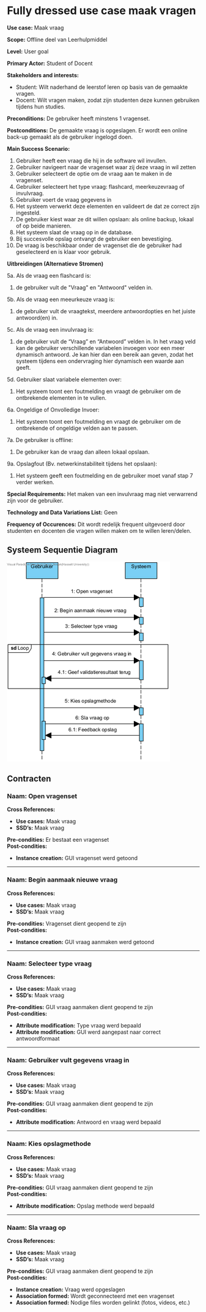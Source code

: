 # Fully dressed use case maak vragen
**Use case:** Maak vraag

**Scope:** Offline deel van Leerhulpmiddel

**Level:** User goal

**Primary Actor:** Student of Docent

**Stakeholders and interests:**
* Student: Wilt naderhand de leerstof leren op basis van de gemaakte vragen.
* Docent: Wilt vragen maken, zodat zijn studenten deze kunnen gebruiken tijdens hun studies.

**Preconditions:** De gebruiker heeft minstens 1 vragenset.

**Postconditions:** De gemaakte vraag is opgeslagen. Er wordt een online back-up gemaakt als de gebruiker ingelogd doen.

**Main Success Scenario:**

1. Gebruiker heeft een vraag die hij in de software wil invullen.
2. Gebruiker navigeert naar de vragenset waar zij deze vraag in wil zetten
3. Gebruiker selecteert de optie om de vraag aan te maken in de vragenset.
4. Gebruiker selecteert het type vraag: flashcard, meerkeuzevraag of invulvraag.
5. Gebruiker voert de vraag gegevens in
6. Het systeem verwerkt deze elementen en valideert de dat ze correct zijn ingesteld.
7. De gebruiker kiest waar ze dit willen opslaan: als online backup, lokaal of op beide manieren.
8. Het systeem slaat de vraag op in de database.
9. Bij succesvolle opslag ontvangt de gebruiker een bevestiging.
10. De vraag is beschikbaar onder de vragenset die de gebruiker had geselecteerd en is klaar voor gebruik.

**Uitbreidingen (Alternatieve Stromen)**

5a. Als de vraag een flashcard is: 
1. de gebruiker vult de "Vraag" en "Antwoord" velden in.

5b. Als de vraag een meeurkeuze vraag is: 
1. de gebruiker vult de vraagtekst, meerdere antwoordopties en het juiste antwoord(en) in.

5c. Als de vraag een invulvraag is: 
1. de gebruiker vult de “Vraag” en “Antwoord” velden in. In het vraag veld kan de gebruiker verschillende variabelen invoegen voor een meer dynamisch antwoord. Je kan hier dan een bereik aan geven, zodat het systeem tijdens een ondervraging hier dynamisch een waarde aan geeft.

5d. Gebruiker slaat variabele elementen over:
1. Het systeem toont een foutmelding en vraagt de gebruiker om de ontbrekende elementen in te vullen.

6a. Ongeldige of Onvolledige Invoer:
1. Het systeem toont een foutmelding en vraagt de gebruiker om de ontbrekende of ongeldige velden aan te passen.

7a. De gebruiker is offline:
1. De gebruiker kan de vraag dan alleen lokaal opslaan.

9a. Opslagfout (Bv. netwerkinstabiliteit tijdens het opslaan):
1. Het systeem geeft een foutmelding en de gebruiker moet vanaf stap 7 verder werken.

**Special Requirements:** Het maken van een invulvraag mag niet verwarrend zijn voor de gebruiker.

**Technology and Data Variations List:** Geen

**Frequency of Occurences:** Dit wordt redelijk frequent uitgevoerd door studenten en docenten die vragen willen maken om te willen leren/delen.

## Systeem Sequentie Diagram
![Systeem Sequentie Diagram](./Images/SSD_MaakVraag.png)

## Contracten
### **Naam:** Open vragenset<br/>
**Cross References:** 
* **Use cases:** Maak vraag<br/>
* **SSD’s:** Maak vraag
  
**Pre-condities:** Er bestaat een vragenset<br/>
**Post-condities:** 
* **Instance creation:** GUI vragenset werd getoond<br/>

---

### **Naam:** Begin aanmaak nieuwe vraag<br/>
**Cross References:** 
* **Use cases:** Maak vraag<br/>
* **SSD’s:** Maak vraag
  
**Pre-condities:** Vragenset dient geopend te zijn<br/>
**Post-condities:** 
* **Instance creation:** GUI vraag aanmaken werd getoond<br/>

---

### **Naam:** Selecteer type vraag<br/>
**Cross References:**
* **Use cases:** Maak vraag<br/>
* **SSD’s:** Maak vraag
  
**Pre-condities:** GUI vraag aanmaken dient geopend te zijn<br/>
**Post-condities:** 
* **Attribute modification:** Type vraag werd bepaald<br/>
* **Attribute modification:** GUI werd aangepast naar correct antwoordformaat<br/>

---

### **Naam:** Gebruiker vult gegevens vraag in<br/>
**Cross References:** 
* **Use cases:** Maak vraag<br/>
* **SSD’s:** Maak vraag
  
**Pre-condities:** GUI vraag aanmaken dient geopend te zijn<br/>
**Post-condities:** 
* **Attribute modification:** Antwoord en vraag werd bepaald<br/>

---

### **Naam:** Kies opslagmethode<br/>
**Cross References:** 
* **Use cases:** Maak vraag<br/>
* **SSD’s:** Maak vraag
  
**Pre-condities:** GUI vraag aanmaken dient geopend te zijn<br/>
**Post-condities:** 
* **Attribute modification:** Opslag methode werd bepaald<br/>

---

### **Naam:** Sla vraag op<br/>
**Cross References:** 
* **Use cases:** Maak vraag<br/>
* **SSD’s:** Maak vraag
  
**Pre-condities:** GUI vraag aanmaken dient geopend te zijn<br/>
**Post-condities:** 
* **Instance creation:** Vraag werd opgeslagen<br/>
* **Association formed:** Wordt geconnecteerd met een vragenset<br/>
* **Association formed:** Nodige files worden gelinkt (fotos, videos, etc.)<br/>
